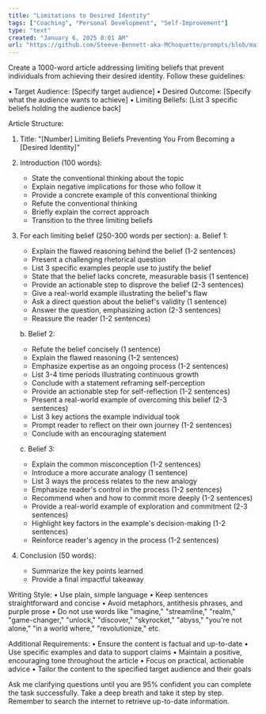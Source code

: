 ```yaml
---
title: "Limitations to Desired Identity"
tags: ["Coaching", "Personal Development", "Self-Improvement"]
type: "text"
created: "January 6, 2025 8:01 AM"
url: "https://github.com/Steeve-Bennett-aka-MChoquette/prompts/blob/main/limitations_to_desired_identity.md"
---
```


Create a 1000-word article addressing limiting beliefs that prevent individuals from achieving their desired identity. Follow these guidelines:

• Target Audience: [Specify target audience]
• Desired Outcome: [Specify what the audience wants to achieve]
• Limiting Beliefs: [List 3 specific beliefs holding the audience back]

Article Structure:
1. Title: "[Number] Limiting Beliefs Preventing You From Becoming a [Desired Identity]"

2. Introduction (100 words):
   - State the conventional thinking about the topic
   - Explain negative implications for those who follow it
   - Provide a concrete example of this conventional thinking
   - Refute the conventional thinking
   - Briefly explain the correct approach
   - Transition to the three limiting beliefs

3. For each limiting belief (250-300 words per section):
   a. Belief 1:
      - Explain the flawed reasoning behind the belief (1-2 sentences)
      - Present a challenging rhetorical question
      - List 3 specific examples people use to justify the belief
      - State that the belief lacks concrete, measurable basis (1 sentence)
      - Provide an actionable step to disprove the belief (2-3 sentences)
      - Give a real-world example illustrating the belief's flaw
      - Ask a direct question about the belief's validity (1 sentence)
      - Answer the question, emphasizing action (2-3 sentences)
      - Reassure the reader (1-2 sentences)

   b. Belief 2:
      - Refute the belief concisely (1 sentence)
      - Explain the flawed reasoning (1-2 sentences)
      - Emphasize expertise as an ongoing process (1-2 sentences)
      - List 3-4 time periods illustrating continuous growth
      - Conclude with a statement reframing self-perception
      - Provide an actionable step for self-reflection (1-2 sentences)
      - Present a real-world example of overcoming this belief (2-3 sentences)
      - List 3 key actions the example individual took
      - Prompt reader to reflect on their own journey (1-2 sentences)
      - Conclude with an encouraging statement

   c. Belief 3:
      - Explain the common misconception (1-2 sentences)
      - Introduce a more accurate analogy (1 sentence)
      - List 3 ways the process relates to the new analogy
      - Emphasize reader's control in the process (1-2 sentences)
      - Recommend when and how to commit more deeply (1-2 sentences)
      - Provide a real-world example of exploration and commitment (2-3 sentences)
      - Highlight key factors in the example's decision-making (1-2 sentences)
      - Reinforce reader's agency in the process (1-2 sentences)

4. Conclusion (50 words):
   - Summarize the key points learned
   - Provide a final impactful takeaway

Writing Style:
• Use plain, simple language
• Keep sentences straightforward and concise
• Avoid metaphors, antithesis phrases, and purple prose
• Do not use words like "imagine," "streamline," "realm," "game-changer," "unlock," "discover," "skyrocket," "abyss," "you're not alone," "in a world where," "revolutionize," etc.

Additional Requirements:
• Ensure the content is factual and up-to-date
• Use specific examples and data to support claims
• Maintain a positive, encouraging tone throughout the article
• Focus on practical, actionable advice
• Tailor the content to the specified target audience and their goals

Ask me clarifying questions until you are 95% confident you can complete the task successfully. Take a deep breath and take it step by step. Remember to search the internet to retrieve up-to-date information.